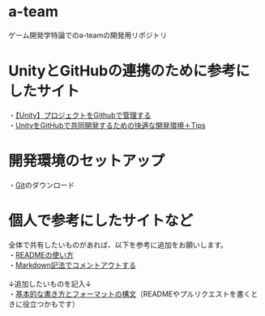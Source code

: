 # a-team
ゲーム開発学特論でのa-teamの開発用リポジトリ

# UnityとGitHubの連携のために参考にしたサイト
・[【Unity】プロジェクトをGithubで管理する](https://gamecreate.vatchlog.com/unity-github/)<br>
・[UnityをGitHubで共同開発するための快適な開発環境＋Tips](https://qiita.com/ayakaintheclouds/items/c7022b393485db573bda)

# 開発環境のセットアップ
・[Git](https://git-scm.com/downloads)のダウンロード<br>


# 個人で参考にしたサイトなど
全体で共有したいものがあれば、以下を参考に追加をお願いします。<br>
・[READMEの使い方](https://qiita.com/mzmz__02/items/b219c1592404eabda52d)<br>
・[Markdown記法でコメントアウトする](https://qiita.com/yu0819ki/items/e1e1d20cedc68706ba23)<br><br>
↓追加したいものを記入↓<br>
・[基本的な書き方とフォーマットの構文](https://docs.github.com/ja/get-started/writing-on-github/getting-started-with-writing-and-formatting-on-github/basic-writing-and-formatting-syntax)（READMEやプルリクエストを書くときに役立つかもです）<br>
<!-- 以下のように追加をお願いします。
・[サイト名](リンク)<br>
・[サイト名](リンク)<br>
-->
